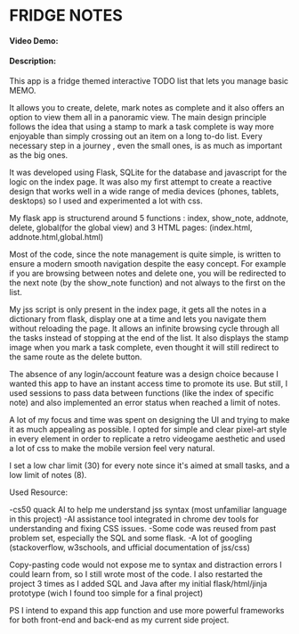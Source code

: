 # FRIDGE NOTES
#### Video Demo:  <URL HERE>
#### Description:
This app is a fridge themed interactive TODO list that lets you manage basic MEMO.

It allows you to create, delete, mark notes as complete and it also offers an option to view them all in a panoramic view.
The main design principle follows the idea that using a stamp to mark a task complete is way more enjoyable than simply crossing out
an item on a long to-do list. Every necessary step in a journey , even the small ones, is as much as important as the big ones.

It was developed using Flask, SQLite for the database and javascript for the logic on the index page.
It was also my first attempt to create a reactive design that works well in a wide range of media devices (phones, tablets, desktops)
so I used and experimented a lot with css.

My flask app is structurend around 5 functions :
    index, show_note, addnote, delete, global(for the global view)
and 3 HTML pages:
    (index.html, addnote.html,global.html)

Most of the  code, since the note management is quite simple, is written to ensure a modern smooth navigation despite the easy concept.
For example if you are browsing between notes and delete one, you will be redirected to the next note (by the show_note function) and not always to the first on the list.

My jss script is only present in the index page, it gets all the notes in a dictionary from flask, display one at a time and lets you navigate them without reloading the page.
It allows an infinite browsing cycle through all the tasks instead of stopping at the end of the list.
It also displays the stamp image when you mark a task complete, even thought it will still redirect to the same route as the delete button.

The absence of any login/account feature was a design choice because I wanted this app to have an instant access time to promote its use.
But still, I used sessions to pass data between functions (like the index of specific note) and also implemented an error status when reached a limit of notes.

A lot of my focus and time was spent on designing the UI and trying to make it as much appealing as possible.
I opted for simple and clear pixel-art style in every element in order to replicate a retro videogame aesthetic and used a lot of css
to make the mobile version feel very natural.

I set a low char limit (30) for every note since it's aimed at small tasks, and a low limit of notes (8).


Used Resource:

-cs50 quack AI to help me understand jss syntax (most unfamiliar language in this project)
-AI assistance tool integrated in chrome dev tools for understanding and fixing CSS issues.
-Some code was reused from past problem set, especially the SQL and some flask.
-A lot of googling (stackoverflow, w3schools, and ufficial documentation of jss/css)


Copy-pasting code would not expose me to syntax and distraction errors I could learn from, so I still wrote most of the code.
I also restarted the project 3 times as I added SQL and Java after my initial flask/html/jinja prototype (wich I found too simple for a final project)

PS I intend to expand this app function and use more powerful frameworks for both front-end and back-end as my current side project.

